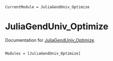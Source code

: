 ```@meta
CurrentModule = JuliaGendUniv_Optimize
```

# JuliaGendUniv_Optimize

Documentation for [JuliaGendUniv_Optimize](https://github.com/university-gender-evolution/JuliaGendUniv_Optimize).

```@index
```

```@autodocs
Modules = [JuliaGendUniv_Optimize]
```
